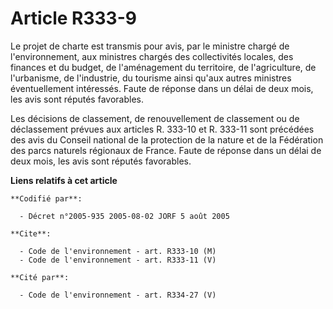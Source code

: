 # Article R333-9

Le projet de charte est transmis pour avis, par le ministre chargé de l'environnement, aux ministres chargés des
collectivités locales, des finances et du budget, de l'aménagement du territoire, de l'agriculture, de l'urbanisme, de
l'industrie, du tourisme ainsi qu'aux autres ministres éventuellement intéressés. Faute de réponse dans un délai de deux
mois, les avis sont réputés favorables.

Les décisions de classement, de renouvellement de classement ou de déclassement prévues aux articles R. 333-10 et R. 333-11
sont précédées des avis du Conseil national de la protection de la nature et de la Fédération des parcs naturels régionaux de
France. Faute de réponse dans un délai de deux mois, les avis sont réputés favorables.

**Liens relatifs à cet article**

	**Codifié par**:

	  - Décret n°2005-935 2005-08-02 JORF 5 août 2005

	**Cite**:

	  - Code de l'environnement - art. R333-10 (M)
	  - Code de l'environnement - art. R333-11 (V)

	**Cité par**:

	  - Code de l'environnement - art. R334-27 (V)
